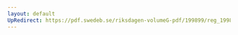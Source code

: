 ```yaml
---
layout: default
UpRedirect: https://pdf.swedeb.se/riksdagen-volumeG-pdf/199899/reg_199899/reg_199899_0066.pdf
---
```

